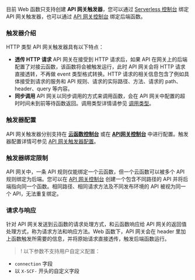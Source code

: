 目前 Web 函数只支持创建 **API 网关触发器**，您可以通过 [Serverless 控制台](https://console.cloud.tencent.com/scf) 绑定 API 网关触发器，也可以通过 [API 网关控制台](https://console.cloud.tencent.com/apigateway) 绑定后端函数。

### 触发器介绍
HTTP 类型 API 网关触发器具有以下特点：
- **透传 HTTP 请求**
API 网关在接受到 HTTP 请求后，如果 API 在网关上的后端配置了对接云函数，该函数将会被触发运行，此时 API 网关会将 HTTP 请求直接透转，不再做 event 类型格式转换。HTTP 请求的相关信息包含了例如具体接受到请求的服务和 API 规则、请求的实际路径、方法、请求的 path、header、query 等内容。
- **同步调用**
API 网关以同步调用的方式来调用函数，会在 API 网关中配置的超时时间未到前等待函数返回。调用类型详情请参见 [调用类型](https://cloud.tencent.com/document/product/583/9694#.E8.B0.83.E7.94.A8.E7.B1.BB.E5.9E.8B)。

### 触发器配置
API 网关触发器分别支持在  **[云函数控制台](https://console.cloud.tencent.com/scf/index)** 或在  **[API网关控制台](https://console.cloud.tencent.com/apigateway/index)** 中进行配置。触发器配置详情可参见 [API 网关触发器配置](https://cloud.tencent.com/document/product/583/12513#api-.E7.BD.91.E5.85.B3.E8.A7.A6.E5.8F.91.E5.99.A8.E9.85.8D.E7.BD.AE)。


### 触发器绑定限制

API 网关中，一条 API 规则仅能绑定一个云函数，但一个云函数可以被多个 API 规则绑定为后端。您可以在 [API 网关控制台](https://console.cloud.tencent.com/apigateway/index) 创建一个包含不同路径的 API 并将后端指向同一个函数。相同路径、相同请求方法及不同发布环境的 API 被视为同一个 API，无法重复绑定。


### 请求与响应
针对 API 网关发送到云函数的请求处理方式，和云函数响应给 API 网关的返回值处理方式，称为请求方法和响应方法。Web 函数下，API 网关会在 header 里加上函数触发所需要的信息，并将原始请求直接透传，触发后端函数运行。

>! 以下参数不支持用户自定义配置：
- `connection` 字段
- 以 `X-SCF-` 开头的自定义字段

